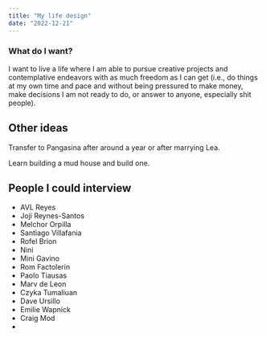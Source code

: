 ```yaml
---
title: "My life design"
date: "2022-12-21"
---
```


### What do I want?

I want to live a life where I am able to pursue creative projects and contemplative endeavors with as much freedom as I can get (i.e., do things at my own time and pace and without being pressured to make money, make decisions I am not ready to do, or answer to anyone, especially shit people).

## Other ideas

Transfer to Pangasina after around a year or after marrying Lea.

Learn building a mud house and build one.

## People I could interview

- AVL Reyes
- Joji Reynes-Santos
- Melchor Orpilla
- Santiago Villafania
- Rofel Brion
- Nini
- Mini Gavino
- Rom Factolerin
- Paolo Tiausas
- Marv de Leon
- Czyka Tumaliuan
- Dave Ursillo
- Emilie Wapnick
- Craig Mod
- 